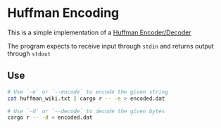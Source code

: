 # Huffman Encoding

This is a simple implementation of a [Huffman Encoder/Decoder](https://en.wikipedia.org/wiki/Huffman_coding)

The program expects to receive input through `stdin` and returns output through `stdout`

## Use
```sh
# Use `-e` or `--encode` to encode the given string
cat huffman_wiki.txt | cargo r -- -e > encoded.dat

# Use `-d` or `--decode` to decode the given bytes
cargo r -- -d < encoded.dat
```
